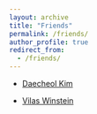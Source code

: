 ```yaml
---
layout: archive
title: "Friends"
permalink: /friends/
author_profile: true
redirect_from:
  - /friends/
---
```


* [Daecheol Kim](https://www.daecheolkim.com/home)
  
* [Vilas Winstein](https://vilas.us/)

